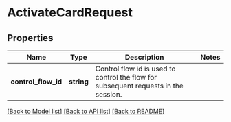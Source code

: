 # ActivateCardRequest

## Properties
Name | Type | Description | Notes
------------ | ------------- | ------------- | -------------
**control_flow_id** | **string** | Control flow id is used to control the flow for subsequent requests in the session. | 

[[Back to Model list]](../../README.md#documentation-for-models) [[Back to API list]](../../README.md#documentation-for-api-endpoints) [[Back to README]](../../README.md)

